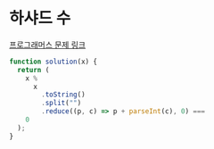 # 하샤드 수

[프로그래머스 문제 링크](https://programmers.co.kr/learn/courses/30/lessons/12947)

```javascript
function solution(x) {
  return (
    x %
      x
        .toString()
        .split("")
        .reduce((p, c) => p + parseInt(c), 0) ===
    0
  );
}
```
